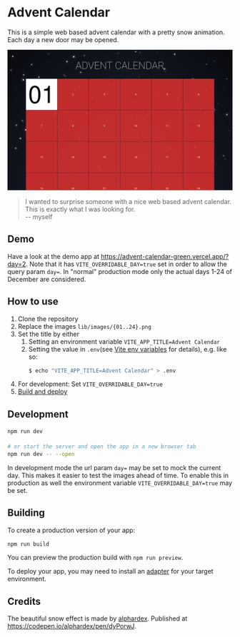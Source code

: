 # Advent Calendar

This is a simple web based advent calendar with a pretty snow animation. Each
day a new door may be opened.

![Sample screen](screen1.png)

> I wanted to surprise someone with a nice web based advent calendar.<br/>
> This is exactly what I was looking for.<br>
> -- myself

## Demo

Have a look at the demo app at https://advent-calendar-green.vercel.app/?day=2.
Note that it has `VITE_OVERRIDABLE_DAY=true` set in order to allow the query
param `day=`. In "normal" production mode only the actual days 1-24 of December
are considered.

## How to use

1. Clone the repository
2. Replace the images `lib/images/{01..24}.png`
3. Set the title by either
   1. Setting an environment variable `VITE_APP_TITLE=Advent Calendar`
   2. Setting the value in `.env`(see [Vite env
      variables](https://vitejs.dev/guide/env-and-mode.html#env-files) for
      details), e.g. like so:
      ```sh
      $ echo "VITE_APP_TITLE=Advent Calendar" > .env
      ```
4. For development: Set `VITE_OVERRIDABLE_DAY=true`
5. [Build and deploy](#building)

## Development

```bash
npm run dev

# or start the server and open the app in a new browser tab
npm run dev -- --open
```

In development mode the url param `day=` may be set to mock the current day.
This makes it easier to test the images ahead of time.
To enable this in production as well the environment variable
`VITE_OVERRIDABLE_DAY=true` may be set.

## Building

To create a production version of your app:

```bash
npm run build
```

You can preview the production build with `npm run preview`.

To deploy your app, you may need to install an
[adapter](https://kit.svelte.dev/docs/adapters) for your target environment.

## Credits

The beautiful snow effect is made by [alphardex](https://codepen.io/alphardex).
Published at https://codepen.io/alphardex/pen/dyPorwJ.
